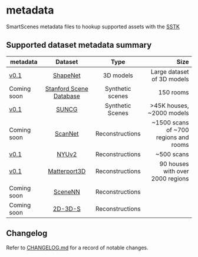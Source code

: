 # metadata
SmartScenes metadata files to hookup supported assets with the [SSTK](https://github.com/smartscenes/sstk)

## Supported dataset metadata summary

| metadata | Dataset       | Type       | Size |
| ------------- |:-------------:|:-------------:| -----:|
| [v0.1](data/shapenet) | [ShapeNet](www.shapenet.org)  | 3D models | Large dataset of 3D models |
| Coming soon |  [Stanford Scene Database](http://graphics.stanford.edu/projects/scenesynth/)    | Synthetic scenes      |  150 rooms |
| [v0.1](data/suncg) | [SUNCG](suncg.cs.princeton.edu) | Synthetic Scenes      |    >45K houses, ~2000 models |
| Coming soon | [ScanNet](http://www.scan-net.org/)  | Reconstructions      | ~1500 scans of ~700 regions and rooms |
| [v0.1](data/nyuv2) | [NYUv2](https://cs.nyu.edu/~silberman/datasets/nyu_depth_v2.html)  | Reconstructions      | ~500 scans |
| [v0.1](data/matterport) | [Matterport3D](https://github.com/niessner/Matterport) | Reconstructions      |    90 houses with over 2000 regions |
| Coming soon | [SceneNN](http://people.sutd.edu.sg/~saikit/projects/sceneNN/) | Reconstructions | |
| Coming soon | [2D-3D-S](http://buildingparser.stanford.edu/dataset.html) | Reconstructions | |

## Changelog

Refer to [CHANGELOG.md](CHANGELOG.md) for a record of notable changes.
